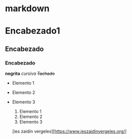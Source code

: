 # markdown
# Encabezado1
## Encabezado 
### Encabezado

**negrita**
*cursiva*
~~Tachado~~

 - Elemento 1
 - Elemento 2
 - Elemento 3

   1. Elemento 1
   2. Elemento 2
   3. Elemento 3
  
   [ies zaidin vergeles][https://www.ieszaidinvergeles.org/]
